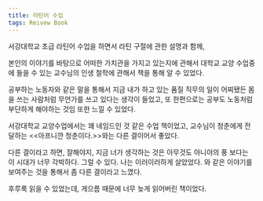```yaml
---
title: 라틴어 수업
tags: Reivew Book
---
```


서강대학교 초급 라틴어 수업을 하면서 라틴 구절에 관한 설명과 함께, 

본인의 이야기를 바탕으로 어떠한 가치관을 가지고 있는지에 관해서 대학교 교양 수업중에 들을 수 있는 교수님의 인생 철학에 관해서 책을 통해 알 수 있었다.

공부하는 노동자와 같은 말을 통해서 지금 내가 하고 있는 품질 직무의 일이 어찌됐든 몸을 쓰는 사람처럼 무언가를 쓰고 있다는 생각이 들었고, 또 한편으로는 공부도 노동처럼 부단하게 해야하는 것임 또한 느낄 수 있었다.

서강대학교 교양수업에서는 꽤 네임드인 것 같은 수업 책이었고, 교수님이 청춘에게 전달하는 <<아프니깐 청춘이다.>>와는 다른 결이어서 좋았다.

다른 결이라고 하면, 잘해야지, 지금 너가 생각하는 것은 아무것도 아니야의 풍 보다는 이 시대가 너무 각박하다. 그럴 수 있다. 나는 이러이러하게 살았었다. 와 같은 이야기를 보여주는 것을 통해서 좀 다른 결이라고 느꼈다.

후루룩 읽을 수 있었는데, 게으름 때문에 너무 늦게 읽어버린 책이었다.
